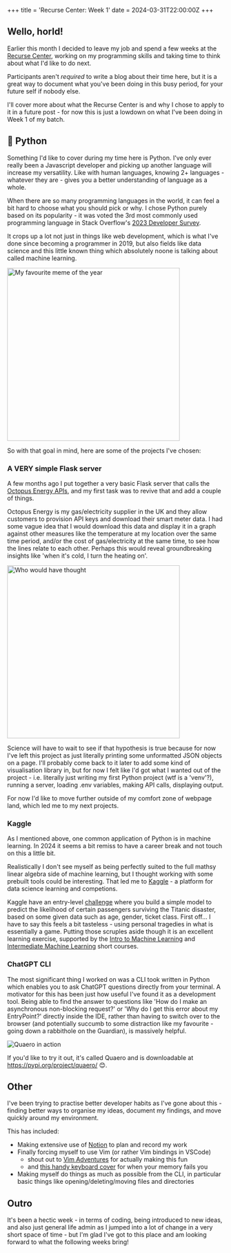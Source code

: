 +++
title = 'Recurse Center: Week 1'
date = 2024-03-31T22:00:00Z
+++

## Wello, horld!

Earlier this month I decided to leave my job and spend a few weeks at the [Recurse Center](https://recurse.com), working on my programming skills and taking time to think about what I'd like to do next. 

Participants aren't _required_ to write a blog about their time here, but it is a great way to document what you've been doing in this busy period, for your future self if nobody else.

I'll cover more about what the Recurse Center is and why I chose to apply to it in a future post - for now this is just a lowdown on what I've been doing in Week 1 of my batch.

## 🐍 Python
Something I'd like to cover during my time here is Python.  I've only ever really been a Javascript developer and picking up another language will increase my versatility.  Like with human languages, knowing 2+ languages - whatever they are - gives you a better understanding of language as a whole.

When there are so many programming languages in the world, it can feel a bit hard to choose what you should pick or why.  I chose Python purely based on its popularity - it was voted the 3rd most commonly used programming language in Stack Overflow's [2023 Developer Survey](https://survey.stackoverflow.co/2023/#section-most-popular-technologies-programming-scripting-and-markup-languages).

It crops up a lot not just in things like web development, which is what I've done since becoming a programmer in 2019, but also fields like data science and this little known thing which absolutely noone is talking about called machine learning.

<img src="/beckham-meme.jpeg" alt="My favourite meme of the year" width="400" />

So with that goal in mind, here are some of the projects I've chosen:

### A VERY simple Flask server

A few months ago I put together a very basic Flask server that calls the [Octopus Energy APIs](https://developer.octopus.energy/docs/api/), and my first task was to revive that and add a couple of things.  

Octopus Energy is my gas/electricity supplier in the UK and they allow customers to provision API keys and download their smart meter data.  I had some vague idea that I would download this data and display it in a graph against other measures like the temperature at my location over the same time period, and/or the cost of gas/electricity at the same time, to see how the lines relate to each other.  Perhaps this would reveal groundbreaking insights like 'when it's cold, I turn the heating on'.

<img src="/by-george.gif" alt="Who would have thought" width="400" />

Science will have to wait to see if that hypothesis is true because for now I've left this project as just literally printing some unformatted JSON objects on a page.  I'll probably come back to it later to add some kind of visualisation library in, but for now I felt like I'd got what I wanted out of the project - i.e. literally just writing my first Python project (wtf is a 'venv'?), running a server, loading .env variables,  making API calls, displaying output. 

For now I'd like to move further outside of my comfort zone of webpage land, which led me to my next projects.

### Kaggle
As I mentioned above, one common application of Python is in machine learning.  In 2024 it seems a bit remiss to have a career break and not touch on this a little bit.

Realistically I don't see myself as being perfectly suited to the full mathsy linear algebra side of machine learning, but I thought working with some prebuilt tools could be interesting.  That led me to [Kaggle](kaggle.com) - a platform for data science learning and competions.

Kaggle have an entry-level [challenge](https://www.kaggle.com/competitions/titanic) where you build a simple model to predict the likelihood of certain passengers surviving the Titanic disaster, based on some given data such as age, gender, ticket class.  First off... I have to say this feels a bit tasteless - using personal tragedies in what is essentially a game.  Putting those scruples aside though it is an excellent learning exercise, supported by the [Intro to Machine Learning](https://www.kaggle.com/learn/intro-to-machine-learning) and [Intermediate Machine Learning](https://www.kaggle.com/learn/intermediate-machine-learning) short courses.

### ChatGPT CLI
The most significant thing I worked on was a CLI took written in Python which enables you to ask ChatGPT questions directly from your terminal.  A motivator for this has been just how useful I've found it as a development tool.  Being able to find the answer to questions like 'How do I make an asynchronous non-blocking request?' or 'Why do I get this error about my EntryPoint?' directly inside the IDE, rather than having to switch over to the browser (and potentially succumb to some distraction like my favourite - going down a rabbithole on the Guardian), is massively helpful.

![Quaero in action](/quaero-demo.gif)

If you'd like to try it out, it's called Quaero and is downloadable at https://pypi.org/project/quaero/ 😊.

## Other
I've been trying to practise better developer habits as I've gone about this - finding better ways to organise my ideas, document my findings, and move quickly around my environment.

This has included:
* Making extensive use of [Notion](notion.so) to plan and record my work
* Finally forcing myself to use Vim (or rather Vim bindings in VSCode)
    - shout out to [Vim Adventures](https://vim-adventures.com/) for actually making this fun
    - and [this handy keyboard cover](https://www.editorskeys.com/en-us/products/vi-vim-keyboard-covers-for-macbook-imac) for when your memory fails you
* Making myself do things as much as possible from the CLI, in particular basic things like opening/deleting/moving files and directories

## Outro
It's been a hectic week - in terms of coding, being introduced to new ideas, and also just general life admin as I jumped into a lot of change in a very short space of time - but I'm glad I've got to this place and am looking forward to what the following weeks bring!